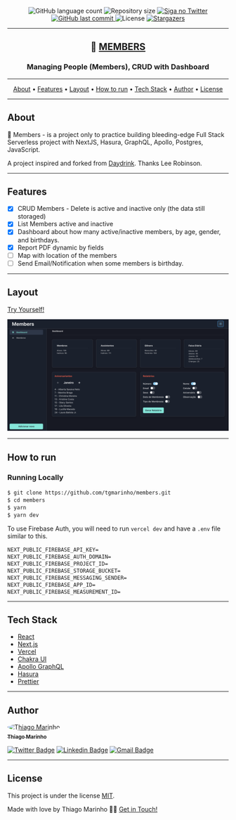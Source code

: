 

<p align="center">
  <img alt="GitHub language count" src="https://img.shields.io/github/languages/count/tgmarinho/members?color=%2304D361">

  <img alt="Repository size" src="https://img.shields.io/github/repo-size/tgmarinho/members">

  <a href="https://www.twitter.com/tgmarinho/">
    <img alt="Siga no Twitter" src="https://img.shields.io/twitter/url?url=https%3A%2F%2Fgithub.com%2Ftgmarinho%2Fmembers">
  </a>
  
  <a href="https://github.com/tgmarinho/members/commits/master">
    <img alt="GitHub last commit" src="https://img.shields.io/github/last-commit/tgmarinho/members">
  </a>
    
   <img alt="License" src="https://img.shields.io/badge/license-MIT-brightgreen">
   <a href="https://github.com/tgmarinho/members/stargazers">
    <img alt="Stargazers" src="https://img.shields.io/github/stars/tgmarinho/members?style=social">
  </a>
</p>

---

<h2 align="center">
   🙋 <a href="https://members-app.vercel.app/"> MEMBERS </a>
</h2>

<h3 align="center">
    Managing People (Members), CRUD with Dashboard
</h3>

---

<p align="center">
 <a href="#about">About</a> •
 <a href="#features">Features</a> •
 <a href="#layout">Layout</a> • 
 <a href="#how-to-run">How to run</a> • 
 <a href="#tech-stack">Tech Stack</a> • 
 <a href="#author">Author</a> • 
 <a href="#user-content-license">License</a>
</p>

---

## About

🚀 Members - is a project only to practice building bleeding-edge Full Stack Serverless project with NextJS, Hasura, GraphQL, Apollo, Postgres, JavaScript.

A project inspired and forked from [Daydrink](https://github.com/leerob/daydrink/). Thanks 
Lee Robinson.

---

## Features

- [x] CRUD Members - Delete is active and inactive only (the data still storaged)
- [x] List Members active and inactive
- [x] Dashboard about how many active/inactive members, by age, gender, and birthdays.
- [x] Report PDF dynamic by fields
- [ ] Map with location of the members
- [ ] Send Email/Notification when some members is birthday.

---

## Layout

[Try Yourself!](https://members-app.vercel.app/members)

![](dashboard.png)


---

## How to run


### Running Locally

```bash
$ git clone https://github.com/tgmarinho/members.git
$ cd members
$ yarn
$ yarn dev
```

To use Firebase Auth, you will need to run `vercel dev` and have a `.env` file similar to this.

```
NEXT_PUBLIC_FIREBASE_API_KEY=
NEXT_PUBLIC_FIREBASE_AUTH_DOMAIN=
NEXT_PUBLIC_FIREBASE_PROJECT_ID=
NEXT_PUBLIC_FIREBASE_STORAGE_BUCKET=
NEXT_PUBLIC_FIREBASE_MESSAGING_SENDER=
NEXT_PUBLIC_FIREBASE_APP_ID=
NEXT_PUBLIC_FIREBASE_MEASUREMENT_ID=
```

---

## Tech Stack

-   [React](https://pt-br.reactjs.org/)
-   [Next.js](https://nextjs.org/)
-   [Vercel](https://vercel.com)
-   [Chakra UI](https://chakra-ui.com/)
-   [Apollo GraphQL](https://www.apollographql.com/docs/react/)
-   [Hasura](https://hasura.io/)
-   [Prettier](https://prettier.io/)


---

## Author

<a href="https://blog.rocketseat.com.br/author/thiago/">
 <img style="border-radius: 50%;" src="https://avatars3.githubusercontent.com/u/380327?s=460&u=61b426b901b8fe02e12019b1fdb67bf0072d4f00&v=4" width="100px;" alt="Thiago Marinho"/>
 <br />
 <sub><b>Thiago Marinho</b></sub></a> <a href="https://blog.rocketseat.com.br/author/thiago/" title="Rocketseat"></a>
 <br />

[![Twitter Badge](https://img.shields.io/badge/-@tgmarinho-1ca0f1?style=flat-square&labelColor=1ca0f1&logo=twitter&logoColor=white&link=https://twitter.com/tgmarinho)](https://twitter.com/tgmarinho) [![Linkedin Badge](https://img.shields.io/badge/-Thiago-blue?style=flat-square&logo=Linkedin&logoColor=white&link=https://www.linkedin.com/in/tgmarinho/)](https://www.linkedin.com/in/tgmarinho/) 
[![Gmail Badge](https://img.shields.io/badge/-tgmarinho@gmail.com-c14438?style=flat-square&logo=Gmail&logoColor=white&link=mailto:tgmarinho@gmail.com)](mailto:tgmarinho@gmail.com)

---

## License

This project is under the license [MIT](./LICENSE).

Made with love by Thiago Marinho 👋🏽 [Get in Touch!](Https://www.linkedin.com/in/tgmarinho/)



